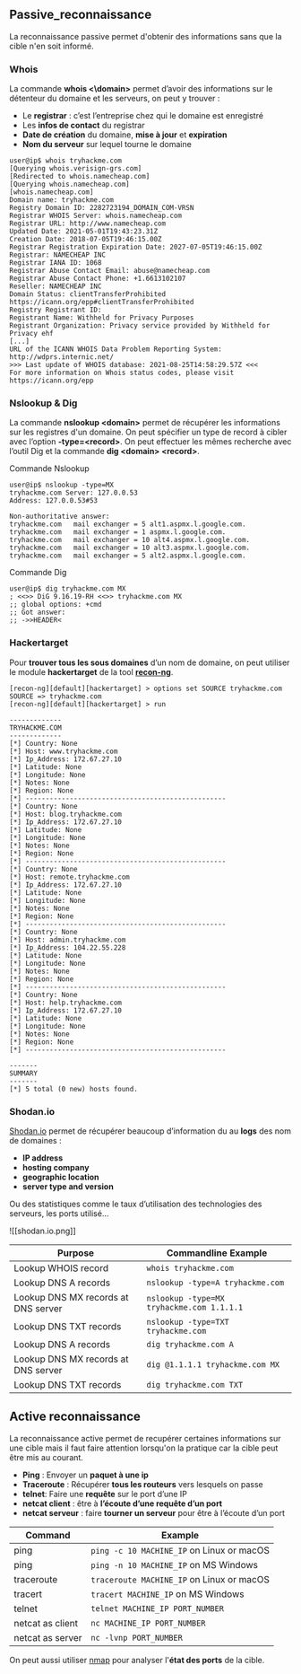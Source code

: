 ## __Passive_reconnaissance__

La reconnaissance passive permet d'obtenir des informations sans que la cible n'en soit informé.

### Whois

La commande **whois <\domain\>** permet d’avoir des informations sur le détenteur du domaine et les serveurs, on peut y trouver :
- Le **registrar** : c’est l’entreprise chez qui le domaine est enregistré
- Les **infos de contact** du registrar
- **Date de création** du domaine, **mise à jour** et **expiration**
- **Nom du serveur** sur lequel tourne le domaine

```shell
user@ip$ whois tryhackme.com 
[Querying whois.verisign-grs.com]
[Redirected to whois.namecheap.com]
[Querying whois.namecheap.com]
[whois.namecheap.com]
Domain name: tryhackme.com
Registry Domain ID: 2282723194_DOMAIN_COM-VRSN
Registrar WHOIS Server: whois.namecheap.com 
Registrar URL: http://www.namecheap.com 
Updated Date: 2021-05-01T19:43:23.31Z 
Creation Date: 2018-07-05T19:46:15.00Z 
Registrar Registration Expiration Date: 2027-07-05T19:46:15.00Z 
Registrar: NAMECHEAP INC 
Registrar IANA ID: 1068 
Registrar Abuse Contact Email: abuse@namecheap.com 
Registrar Abuse Contact Phone: +1.6613102107 
Reseller: NAMECHEAP INC 
Domain Status: clientTransferProhibited https://icann.org/epp#clientTransferProhibited 
Registry Registrant ID: 
Registrant Name: Withheld for Privacy Purposes 
Registrant Organization: Privacy service provided by Withheld for Privacy ehf 
[...]
URL of the ICANN WHOIS Data Problem Reporting System: http://wdprs.internic.net/ 
>>> Last update of WHOIS database: 2021-08-25T14:58:29.57Z <<<
For more information on Whois status codes, please visit https://icann.org/epp
```


### Nslookup & Dig

La commande **nslookup \<domain\>** permet de récupérer les informations sur les registres d'un domaine. On peut spécifier un type de record à cibler avec l’option **-type=\<record\>**. On peut effectuer les mêmes recherche avec l’outil Dig et la commande **dig \<domain\> \<record\>**.


Commande Nslookup

```shell
user@ip$ nslookup -type=MX 
tryhackme.com Server: 127.0.0.53 
Address: 127.0.0.53#53 

Non-authoritative answer:
tryhackme.com   mail exchanger = 5 alt1.aspmx.l.google.com.
tryhackme.com   mail exchanger = 1 aspmx.l.google.com.
tryhackme.com   mail exchanger = 10 alt4.aspmx.l.google.com.
tryhackme.com   mail exchanger = 10 alt3.aspmx.l.google.com.
tryhackme.com   mail exchanger = 5 alt2.aspmx.l.google.com.
```

Commande Dig

```shell
user@ip$ dig tryhackme.com MX 
; <<>> DiG 9.16.19-RH <<>> tryhackme.com MX 
;; global options: +cmd 
;; Got answer: 
;; ->>HEADER<
```


### Hackertarget

Pour **trouver tous les sous domaines** d’un nom de domaine, on peut utiliser le module **hackertarget** de la tool **[recon-ng](https://hackertarget.com/recon-ng-tutorial/)**.

```shell
[recon-ng][default][hackertarget] > options set SOURCE tryhackme.com
SOURCE => tryhackme.com
[recon-ng][default][hackertarget] > run

-------------
TRYHACKME.COM
-------------
[*] Country: None
[*] Host: www.tryhackme.com
[*] Ip_Address: 172.67.27.10
[*] Latitude: None
[*] Longitude: None
[*] Notes: None
[*] Region: None
[*] --------------------------------------------------
[*] Country: None
[*] Host: blog.tryhackme.com
[*] Ip_Address: 172.67.27.10
[*] Latitude: None
[*] Longitude: None
[*] Notes: None
[*] Region: None
[*] --------------------------------------------------
[*] Country: None
[*] Host: remote.tryhackme.com
[*] Ip_Address: 172.67.27.10
[*] Latitude: None
[*] Longitude: None
[*] Notes: None
[*] Region: None
[*] --------------------------------------------------
[*] Country: None
[*] Host: admin.tryhackme.com
[*] Ip_Address: 104.22.55.228
[*] Latitude: None
[*] Longitude: None
[*] Notes: None
[*] Region: None
[*] --------------------------------------------------
[*] Country: None
[*] Host: help.tryhackme.com
[*] Ip_Address: 172.67.27.10
[*] Latitude: None
[*] Longitude: None
[*] Notes: None
[*] Region: None
[*] --------------------------------------------------

-------
SUMMARY
-------
[*] 5 total (0 new) hosts found.
```


### Shodan.io

[Shodan.io](https://www.shodan.io/) permet de récupérer beaucoup d’information du au **logs** des nom de domaines :
- **IP address**
- **hosting company**
- **geographic location**
- **server type and version**

Ou des statistiques comme le taux d’utilisation des technologies des serveurs, les ports utilisé…

![[shodan.io.png]]


| **Purpose**                             | **Commandline Example**                       |
| ----------------------------------- | ----------------------------------------- |
| Lookup WHOIS record                 | `whois tryhackme.com`                     |
| Lookup DNS A records                | `nslookup -type=A tryhackme.com`          |
| Lookup DNS MX records at DNS server | `nslookup -type=MX tryhackme.com 1.1.1.1` |
| Lookup DNS TXT records              | `nslookup -type=TXT tryhackme.com`        |
| Lookup DNS A records                | `dig tryhackme.com A`                     |
| Lookup DNS MX records at DNS server | `dig @1.1.1.1 tryhackme.com MX`           |
| Lookup DNS TXT records              | `dig tryhackme.com TXT`                   |


## __Active reconnaissance__

La reconnaissance active permet de recupérer certaines informations sur une cible mais il faut faire attention lorsqu'on la pratique car la cible peut être mis au courant.

- **Ping** : Envoyer un **paquet à une ip**
- **Traceroute** : Récupérer **tous les routeurs** vers lesquels on passe
- **telnet**: Faire une **requête** sur le port d’une IP
- **netcat client** : être à **l’écoute d’une requête d’un port**
- **netcat serveur** : faire **tourner un serveur** pour être à l’écoute d’un port

| **Command**          | **Example**                                   |
| ---------------- | ----------------------------------------- |
| ping             | `ping -c 10 MACHINE_IP` on Linux or macOS |
| ping             | `ping -n 10 MACHINE_IP` on MS Windows     |
| traceroute       | `traceroute MACHINE_IP` on Linux or macOS |
| tracert          | `tracert MACHINE_IP` on MS Windows        |
| telnet           | `telnet MACHINE_IP PORT_NUMBER`           |
| netcat as client | `nc MACHINE_IP PORT_NUMBER`               |
| netcat as server | `nc -lvnp PORT_NUMBER`                    |

On peut aussi utiliser [nmap](NMAP-Host_active_directory) pour analyser l'**état des ports** de la cible.